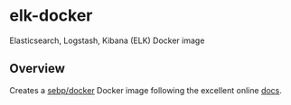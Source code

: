 # elk-docker

Elasticsearch, Logstash, Kibana (ELK) Docker image

## Overview

Creates a [sebp/docker](https://hub.docker.com/r/sebp/elk/) Docker image
following the excellent online [docs](https://elk-docker.readthedocs.io/).
